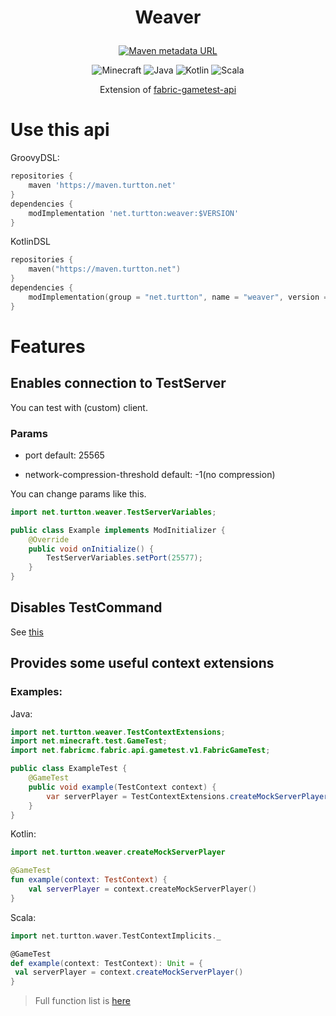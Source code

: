 <h1><p align="center">Weaver</p></h1>

<a href="https://github.com/turtton/maven-repo">
<p align="center">
<img alt="Maven metadata URL" src="https://img.shields.io/maven-metadata/v?metadataUrl=https%3A%2F%2Fmaven.turtton.net%2Fnet%2Fturtton%2Fweaver%2Fmaven-metadata.xml&style=flat-square">
</p>
</a>

<p align="center">
<img alt="Minecraft" src="https://shields.io/badge/Minecraft-1.19-green?style=flat-square">
<img alt="Java" src="https://shields.io/badge/Java-17-pink?logo=java&style=flat-square">
<img alt="Kotlin" src="https://shields.io/badge/Kotlin-1.7.10-blue?logo=kotlin&style=flat-square">
<img alt="Scala" src="https://shields.io/badge/Scala3-3.1.2-red?logo=scala&style=flat-square">
</p>
    
<p align="center"> Extension of <a href="https://github.com/FabricMC/fabric/tree/1.17/fabric-gametest-api-v1">fabric-gametest-api<a> </p>

# Use this api
GroovyDSL:
```groovy
repositories {
    maven 'https://maven.turtton.net'
}
dependencies {
    modImplementation 'net.turtton:weaver:$VERSION'
}
```
KotlinDSL
```kotlin
repositories {
    maven("https://maven.turtton.net")
}
dependencies {
    modImplementation(group = "net.turtton", name = "weaver", version = "$VERSION")
}
```

# Features

## Enables connection to TestServer

You can test with (custom) client.

### Params

- port
default: 25565

- network-compression-threshold
default: -1(no compression)

You can change params like this.
```java
import net.turtton.weaver.TestServerVariables;

public class Example implements ModInitializer {
    @Override
    public void onInitialize() {
        TestServerVariables.setPort(25577);
    }
}
```

## Disables TestCommand

See [this](https://github.com/turtton/Weaver/blob/f229191d00a0fc89ae187a314cd43e5c9c86e7c6/src/main/java/net/turtton/weaver/mixin/MixinTestCommand.java#L15)

## Provides some useful context extensions

### Examples:
Java:
```java
import net.turtton.weaver.TestContextExtensions;
import net.minecraft.test.GameTest;
import net.fabricmc.fabric.api.gametest.v1.FabricGameTest;

public class ExampleTest {
    @GameTest
    public void example(TestContext context) {
        var serverPlayer = TestContextExtensions.createMockServerPlayer(context, new BlockPos(0, 1, 0));
    }
}
```
Kotlin:
```kotlin
import net.turtton.weaver.createMockServerPlayer

@GameTest
fun example(context: TestContext) {
    val serverPlayer = context.createMockServerPlayer()
}
```
Scala:
```scala
import net.turtton.waver.TestContextImplicits._

@GameTest
def example(context: TestContext): Unit = {
 val serverPlayer = context.createMockServerPlayer() 
}
```
> Full function list is [here](https://github.com/turtton/Weaver/blob/main/src/main/java/net/turtton/weaver/TestContextExtensions.java)
